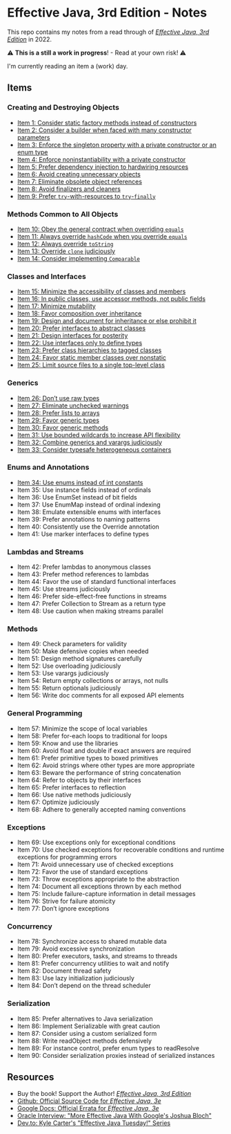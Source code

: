 # Effective Java, 3rd Edition - Notes

This repo contains my notes from a read through of [_Effective Java, 3rd Edition_](https://www.pearson.com/us/higher-education/program/Bloch-Effective-Java-3rd-Edition/PGM1763855.html?) in 2022.

:warning: **This is a still a work in progress**! - Read at your own risk! :warning:

I'm currently reading an item a (work) day.

## Items

### Creating and Destroying Objects

- [Item 1: Consider static factory methods instead of constructors](items/item-01-consider-static-factory-methods-instead-of-constructors.md)
- [Item 2: Consider a builder when faced with many constructor parameters](items/item-02-consider-a-builder-when-faced-with-many-constructors.md)
- [Item 3: Enforce the singleton property with a private constructor or an enum type](items/item-03-enforce-the-singleton-property-with-a-private-constructor-or-an-enum-type.md)
- [Item 4: Enforce noninstantiability with a private constructor](items/item-04-enforce-non-instantiability-with-a-private-constructor.md)
- [Item 5: Prefer dependency injection to hardwiring resources](items/item-05-prefer-depdendency-injection-to-hardwiring-resources.md)
- [Item 6: Avoid creating unnecessary objects](items/item-06-avoid-creating-unnecessary-objects.md)
- [Item 7: Eliminate obsolete object references](items/item-07-eliminate-obsolete-object-references.md)
- [Item 8: Avoid finalizers and cleaners](items/item-08-avoid-finalizers-and-cleaners.md)
- [Item 9: Prefer `try`-with-resources to `try`-`finally`](items/item-09-prefer-try-with-resources-to-try-finally.md)

### Methods Common to All Objects

- [Item 10: Obey the general contract when overriding `equals`](items/item-10-obey-the-general-contract-when-overriding-equals.md)
- [Item 11: Always override `hashCode` when you override `equals`](items/item-11-always-override-hashcode-when-you-override-equals.md)
- [Item 12: Always override `toString`](items/item-12-always-override-tostring.md)
- [Item 13: Override `clone` judiciously](items/item-13-override-clone-judiciously.md)
- [Item 14: Consider implementing `Comparable`](items/item-14-consider-implementing-comparable.md)

### Classes and Interfaces

- [Item 15: Minimize the accessibility of classes and members](items/item-15-minimize-the-accessibility-of-classes-and-members.md)
- [Item 16: In public classes, use accessor methods, not public fields](items/item-16-in-public-classes-use-accessor-methods-not-public-fields.md)
- [Item 17: Minimize mutability](items/item-17-minimize-mutability.md)
- [Item 18: Favor composition over inheritance](items/item-18-favor-composition-over-inheritance.md)
- [Item 19: Design and document for inheritance or else prohibit it](items/item-19-design-and-document-for-inheritance-or-else-prohibit-it.md)
- [Item 20: Prefer interfaces to abstract classes](items/item-20-prefer-interfaces-to-abstract-classes.md)
- [Item 21: Design interfaces for posterity](items/item-21-design-interfaces-for-posterity.md)
- [Item 22: Use interfaces only to define types](items/item-22-use-interfaces-only-to-define-types.md)
- [Item 23: Prefer class hierarchies to tagged classes](items/item-23-prefer-class-hierarchies-to-tagged-classes.md)
- [Item 24: Favor static member classes over nonstatic](items/item-24-favor-static-member-classes-over-nonstatic.md)
- [Item 25: Limit source files to a single top-level class](items/item-25-limit-source-files-to-a-single-top-level-class.md)

### Generics

- [Item 26: Don’t use raw types](items/item-26-dont-use-raw-types.md)
- [Item 27: Eliminate unchecked warnings](items/item-27-eliminate-unchecked-warnings.md)
- [Item 28: Prefer lists to arrays](items/item-28-prefer-lists-to-arrays.md)
- [Item 29: Favor generic types](items/item-29-favor-generic-types.md)
- [Item 30: Favor generic methods](items/item-30-favor-generic-methods.md)
- [Item 31: Use bounded wildcards to increase API flexibility](items/item-31-use-bounded-wildcards-to-increase-api-flexibility.md)
- [Item 32: Combine generics and varargs judiciously](items/item-32-combine-generics-and-varargs-judiciously.md)
- [Item 33: Consider typesafe heterogeneous containers](items/item-33-consider-typesafe-heterogeneous-containers.md)

### Enums and Annotations

- [Item 34: Use enums instead of int constants](items/item-34-use-enums-instead-of-constants.md)
- Item 35: Use instance fields instead of ordinals
- Item 36: Use EnumSet instead of bit fields
- Item 37: Use EnumMap instead of ordinal indexing
- Item 38: Emulate extensible enums with interfaces
- Item 39: Prefer annotations to naming patterns
- Item 40: Consistently use the Override annotation
- Item 41: Use marker interfaces to define types

### Lambdas and Streams

- Item 42: Prefer lambdas to anonymous classes
- Item 43: Prefer method references to lambdas
- Item 44: Favor the use of standard functional interfaces
- Item 45: Use streams judiciously
- Item 46: Prefer side-effect-free functions in streams
- Item 47: Prefer Collection to Stream as a return type
- Item 48: Use caution when making streams parallel

### Methods

- Item 49: Check parameters for validity
- Item 50: Make defensive copies when needed
- Item 51: Design method signatures carefully
- Item 52: Use overloading judiciously
- Item 53: Use varargs judiciously
- Item 54: Return empty collections or arrays, not nulls
- Item 55: Return optionals judiciously
- Item 56: Write doc comments for all exposed API elements

### General Programming

- Item 57: Minimize the scope of local variables
- Item 58: Prefer for-each loops to traditional for loops
- Item 59: Know and use the libraries
- Item 60: Avoid float and double if exact answers are required
- Item 61: Prefer primitive types to boxed primitives
- Item 62: Avoid strings where other types are more appropriate
- Item 63: Beware the performance of string concatenation
- Item 64: Refer to objects by their interfaces
- Item 65: Prefer interfaces to reflection
- Item 66: Use native methods judiciously
- Item 67: Optimize judiciously
- Item 68: Adhere to generally accepted naming conventions

### Exceptions

- Item 69: Use exceptions only for exceptional conditions
- Item 70: Use checked exceptions for recoverable conditions and runtime exceptions for programming errors
- Item 71: Avoid unnecessary use of checked exceptions
- Item 72: Favor the use of standard exceptions
- Item 73: Throw exceptions appropriate to the abstraction
- Item 74: Document all exceptions thrown by each method
- Item 75: Include failure-capture information in detail messages
- Item 76: Strive for failure atomicity
- Item 77: Don’t ignore exceptions

### Concurrency

- Item 78: Synchronize access to shared mutable data
- Item 79: Avoid excessive synchronization
- Item 80: Prefer executors, tasks, and streams to threads
- Item 81: Prefer concurrency utilities to wait and notify
- Item 82: Document thread safety
- Item 83: Use lazy initialization judiciously
- Item 84: Don’t depend on the thread scheduler

### Serialization

- Item 85: Prefer alternatives to Java serialization
- Item 86: Implement Serializable with great caution
- Item 87: Consider using a custom serialized form
- Item 88: Write readObject methods defensively
- Item 89: For instance control, prefer enum types to readResolve
- Item 90: Consider serialization proxies instead of serialized instances

## Resources

- Buy the book! Support the Author! [_Effective Java, 3rd Edition_](https://www.pearson.com/us/higher-education/program/Bloch-Effective-Java-3rd-Edition/PGM1763855.html?)
- [Github: Official Source Code for _Effective Java, 3e_](https://github.com/jbloch/effective-java-3e-source-code)
- [Google Docs: Official Errata for _Effective Java, 3e_](https://docs.google.com/document/d/1mAeEgQu4H4ADxa03k7YaVDjIP5vJBvjVIjg3DIvoc8E/edit)
- [Oracle Interview: "More Effective Java With Google's Joshua Bloch"](https://www.oracle.com/technical-resources/articles/javase/bloch-effective-08-qa.html)
- [Dev.to: Kyle Carter's "Effective Java Tuesday!" Series](https://dev.to/kylec32/effective-java-tuesday-let-s-consider-static-factory-methods-170p)
